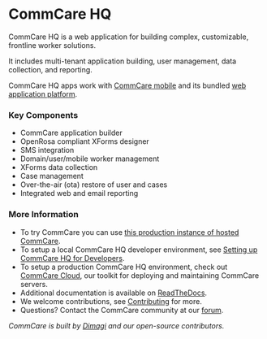 
CommCare HQ
===========

CommCare HQ is a web application for building complex, customizable, frontline worker solutions.

It includes multi-tenant application building, user management, data collection, and reporting.

CommCare HQ apps work with [CommCare mobile](https://github.com/dimagi/commcare-android) and its
bundled [web application platform](https://github.com/dimagi/formplayer).

### Key Components

+ CommCare application builder
+ OpenRosa compliant XForms designer
+ SMS integration
+ Domain/user/mobile worker management
+ XForms data collection
+ Case management
+ Over-the-air (ota) restore of user and cases
+ Integrated web and email reporting

### More Information

+ To try CommCare you can use [this production instance of hosted CommCare](https://www.commcarehq.org/).
+ To setup a local CommCare HQ developer environment, see [Setting up CommCare HQ for Developers](https://github.com/dimagi/commcare-hq/blob/master/DEV_SETUP.md).
+ To setup a production CommCare HQ environment, check out [CommCare Cloud](https://dimagi.github.io/commcare-cloud/), our toolkit for deploying and maintaining CommCare servers.
+ Additional documentation is available on [ReadTheDocs](https://commcare-hq.readthedocs.io/).
+ We welcome contributions, see [Contributing](CONTRIBUTING.rst) for more.
+ Questions?  Contact the CommCare community at our [forum](https://forum.dimagi.com/).

*CommCare is built by [Dimagi](https://dimagi.com/) and our open-source contributors.*
